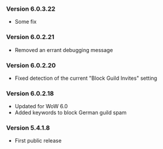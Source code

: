 ### Version 6.0.3.22

* Some fix

### Version 6.0.2.21

* Removed an errant debugging message

### Version 6.0.2.20

* Fixed detection of the current "Block Guild Invites" setting

### Version 6.0.2.18

* Updated for WoW 6.0
* Added keywords to block German guild spam

### Version 5.4.1.8

* First public release
